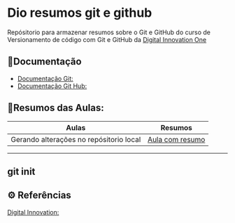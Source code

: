 
# Dio resumos git e github

Repósitorio para armazenar resumos sobre o Git e GitHub
do curso de Versionamento de código com Git e GitHub da [Digital Innovation One](https://www.dio.me/)

## 🧱Documentação
- [Documentação Git:](https://git-scm.com/)
- [Documentação Git Hub:](https://github.com/)

## 🔎Resumos das Aulas: 
| Aulas | Resumos |
|-----|---------- |
|Gerando alterações no repósitorio local | [Aula com resumo]()|

---
git init
---

## ⚙️ Referências 
[Digital Innovation: ]()